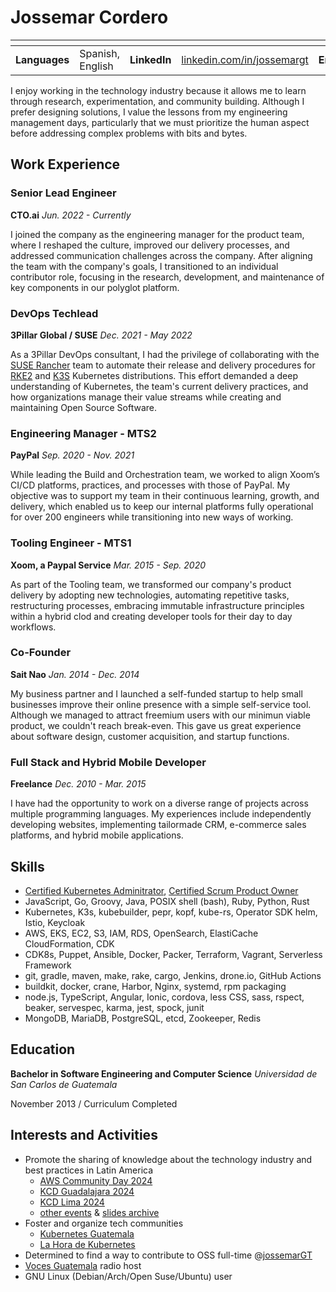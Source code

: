 # Jossemar Cordero

| <!-- --> | <!-- --> | <!-- --> | <!-- --> | <!-- --> | <!-- --> | <!-- --> | <!-- -->
|:---:|:---|:---:|:---|:---:|:---|:---:|:---
| **Languages** | Spanish, English | **LinkedIn** | [linkedin.com/in/jossemargt](https://linkedin.com/in/jossemargt/) | **Email** | jossemargt@gmail.com | **Website** | [jossemargt.com](https://jossemargt.com/en/)

I enjoy working in the technology industry because it allows me to learn through
research, experimentation, and community building. Although I prefer designing
solutions, I value the lessons from my engineering management days, particularly
that we must prioritize the human aspect before addressing complex problems with
bits and bytes.

## Work Experience

### Senior Lead Engineer

**CTO.ai**
*Jun. 2022 - Currently*

I joined the company as the engineering manager for the product team, where I
reshaped the culture, improved our delivery processes, and addressed
communication challenges across the company. After aligning the team with the
company's goals, I transitioned to an individual contributor role, focusing in
the research, development, and maintenance of key components in our polyglot
platform.

### DevOps Techlead

**3Pillar Global / SUSE**
*Dec. 2021 - May 2022*

As a 3Pillar DevOps consultant, I had the privilege of collaborating with the
[SUSE Rancher](https://www.suse.com/products/rancher/) team to automate
their release and delivery procedures for [RKE2](https://docs.rke2.io/) and
[K3S](https://k3s.io/) Kubernetes distributions. This effort demanded a deep
understanding of Kubernetes, the team's current delivery practices, and how
organizations manage their value streams while creating and maintaining Open
Source Software.

### Engineering Manager - MTS2

**PayPal**
*Sep. 2020 - Nov. 2021*

While leading the Build and Orchestration team, we worked to align Xoom’s CI/CD
platforms, practices, and processes with those of PayPal. My objective was to
support my team in their continuous learning, growth, and delivery, which
enabled us to keep our internal platforms fully operational for over 200
engineers while transitioning into new ways of working.

### Tooling Engineer - MTS1

**Xoom, a Paypal Service**
*Mar. 2015 - Sep. 2020*

As part of the Tooling team, we transformed our company's product delivery by
adopting new technologies, automating repetitive tasks, restructuring processes,
embracing immutable infrastructure principles within a hybrid clod and creating
developer tools for their day to day workflows.

### Co-Founder

**Sait Nao**
*Jan. 2014 - Dec. 2014*

My business partner and I launched a self-funded startup to help small
businesses improve their online presence with a simple self-service tool.
Although we managed to attract freemium users with our minimun viable product,
we couldn't reach break-even. This gave us great experience about software
design, customer acquisition, and startup functions.

### Full Stack and Hybrid Mobile Developer

**Freelance**
*Dec. 2010 - Mar. 2015*

I have had the opportunity to work on a diverse range of projects across
multiple programming languages. My experiences include independently developing
websites, implementing tailormade CRM, e-commerce sales platforms, and hybrid
mobile applications.

## Skills

- [Certified Kubernetes Adminitrator](https://www.credly.com/badges/b0e6f8e1-5480-4d86-98a3-68a77e78b88a),
  [Certified Scrum Product Owner](https://bcert.me/bc/html/show-badge.html?b=bguqpmhl)
- JavaScript, Go, Groovy, Java, POSIX shell (bash), Ruby, Python, Rust
- Kubernetes, K3s, kubebuilder, pepr, kopf, kube-rs, Operator SDK helm, Istio, Keycloak
- AWS, EKS, EC2, S3, IAM, RDS, OpenSearch, ElastiCache CloudFormation, CDK
- CDK8s, Puppet, Ansible, Docker, Packer, Terraform, Vagrant, Serverless Framework
- git, gradle, maven, make, rake, cargo, Jenkins, drone.io, GitHub Actions
- buildkit, docker, crane, Harbor, Nginx, systemd, rpm packaging
- node.js, TypeScript, Angular, Ionic, cordova, less CSS, sass, rspect, beaker,
  servespec, karma, jest, spock, junit
- MongoDB, MariaDB, PostgreSQL, etcd, Zookeeper, Redis

## Education

**Bachelor in Software Engineering and Computer Science**
*Universidad de San Carlos de Guatemala*

November 2013 / Curriculum Completed

## Interests and Activities

- Promote the sharing of knowledge about the technology industry and best practices in Latin America
  - [AWS Community Day 2024](https://api.badgr.io/public/assertions/KKHUg5PYSoCdPMwU4xNNqA?identity__email=jossemargt%40gmail.com)
  - [KCD Guadalajara 2024](https://constancias.sg.com.mx/ccosskcd24/participantes/JonnatanJossemarCordero.pdf)
  - [KCD Lima 2024](https://www.credly.com/badges/b1b15ad6-ba25-4e88-9bf5-f3942de2bb5e/linked_in_profile)
  - [other events](https://www.linkedin.com/in/jossemargt/details/certifications/) & [slides archive](https://jossemargt.github.io/talks/)
- Foster and organize tech communities
  - [Kubernetes Guatemala](https://community.cncf.io/kubernetes-guatemala/)
  - [La Hora de Kubernetes](https://www.youtube.com/watch?v=w10hrmn38pc)
- Determined to find a way to contribute to OSS full-time @[jossemarGT](http://github.com/jossemargt)
- [Voces Guatemala](https://voces.com.gt/) radio host
- GNU Linux (Debian/Arch/Open Suse/Ubuntu) user
